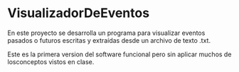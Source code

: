 # VisualizadorDeEventos
En este proyecto se desarrolla un programa para visualizar eventos pasados o futuros escritas y extraídas desde un archivo de texto .txt.

Este es la primera version del software funcional pero sin aplicar muchos de losconceptos vistos en clase.
